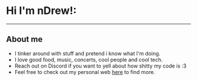 # Hi I'm nDrew!:
---
## About me
- I tinker around with stuff and pretend i know what I'm doing.
- I love good food, music, concerts, cool people and cool tech.
- Reach out on Discord if you want to yell about how shitty my code is :3
- Feel free to check out my personal web [here](https://ndrew.sk) to find more.

